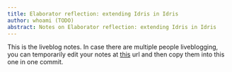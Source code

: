 ```yaml
---
title: Elaborator reflection: extending Idris in Idris
author: whoami (TODO)
abstract: Notes on Elaborator reflection: extending Idris in Idris
---
```


This is the liveblog notes.  In case there are multiple
people liveblogging, you can temporarily edit your notes
at [this](elaborator-reflectio/template.md) url and then copy them into this one in one
commit.
